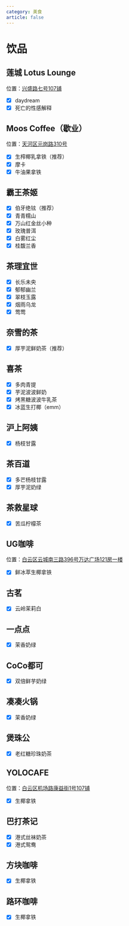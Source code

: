 ```yaml
---
category: 美食
article: false
---
```


# 饮品

## 莲城 Lotus Lounge

<span class="icon iconfont icon-locate"></span> 位置：<a href="https://ditu.amap.com/place/B0FFHBYPRP" target="_blank">兴盛路七号107铺</a>

- [x] daydream
- [x] 死亡的性感解释

## Moos Coffee（歇业）

<span class="icon iconfont icon-locate"></span> 位置：<a href="https://ditu.amap.com/place/B0FFFOBIXZ" target="_blank">天河区元岗路310号</a>

- [x] 生榨椰乳拿铁（推荐）
- [x] 摩卡
- [x] 牛油果拿铁

## 霸王茶姬

- [x] 伯牙绝铉（推荐）
- [x] 青青糯山
- [x] 万山红金丝小种
- [x] 玫瑰普洱
- [x] 白雾红尘
- [x] 桂馥兰香

## 茶理宜世

- [x] 长乐未央
- [x] 郁郁幽兰
- [x] 翠枝玉露
- [x] 烟雨乌龙
- [x] 莺莺

## 奈雪的茶

- [x] 厚芋泥鲜奶茶（推荐）

## 喜茶

- [x] 多肉青提
- [x] 芋泥波波鲜奶
- [x] 烤黑糖波波牛乳茶
- [x] 冰蓝生打椰（emm）

## 沪上阿姨

- [x] 杨枝甘露

## 茶百道

- [x] 多芒杨枝甘露
- [x] 厚芋泥奶绿

## 茶救星球

- [x] 苦瓜柠檬茶

## UG咖啡

<span class="icon iconfont icon-locate"></span> 位置：<a href="https://ditu.amap.com/place/B0I1D5OREN" target="_blank">白云区云城南三路396号万达广场121房一楼</a>

- [x] 鲜冰萃生椰拿铁

## 古茗

- [x] 云岭茉莉白

## 一点点

- [x] 茉香奶绿

## CoCo都可

- [x] 双倍鲜芋奶绿

## 凑凑火锅

- [x] 茉香奶绿

## 煲珠公

- [x] 老红糖珍珠奶茶

## YOLOCAFE

<span class="icon iconfont icon-locate"></span> 位置：<a href="https://ditu.amap.com/place/B0JD6C19MD" target="_blank">白云区机场路康益街1号107铺</a>

- [x] 生椰拿铁

## 巴打茶记

- [x] 港式丝袜奶茶
- [x] 港式鸳鸯

## 方块咖啡

- [x] 生椰拿铁

## 路环咖啡

- [x] 生椰拿铁